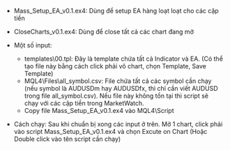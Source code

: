 - Mass_Setup_EA_v0.1.ex4: Dùng để setup EA hàng loạt loạt cho các cặp tiền
- CloseCharts_v0.1.ex4: Dùng để close tất cả các chart đang mở

- Một số input:
   - templates\00.tpl: Đây là template chứa tất cả Indicator và EA. (Có thể tạo file này bằng cách click phải vô chart, chọn Template, Save Template)
   - MQL4\Files\all_symbol.csv: File chứa tất cả các symbol cần chạy (nếu symbol là AUDUSDm hay AUDUSDfx, thì chỉ cần viết AUDUSD trong file all_symbol.csv). Nếu file này không tồn tại thì script sẽ chạy với các cặp tiền trong MarketWatch.
   - Copy file Mass_Setup_EA_v0.1.ex4 vào MQL4\Script

- Cách chạy: Sau khi chuẩn bị xong các input ở trên. Mở 1 chart, click phải vào script Mass_Setup_EA_v0.1.ex4 và chọn Excute on Chart (Hoặc Double click vào tên script cần chạy)
